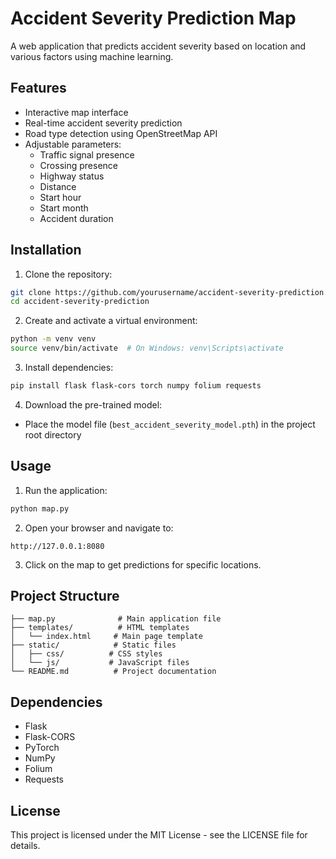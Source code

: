 # Accident Severity Prediction Map

A web application that predicts accident severity based on location and various factors using machine learning.

## Features

- Interactive map interface
- Real-time accident severity prediction
- Road type detection using OpenStreetMap API
- Adjustable parameters:
  - Traffic signal presence
  - Crossing presence
  - Highway status
  - Distance
  - Start hour
  - Start month
  - Accident duration

## Installation

1. Clone the repository:
```bash
git clone https://github.com/yourusername/accident-severity-prediction.git
cd accident-severity-prediction
```

2. Create and activate a virtual environment:
```bash
python -m venv venv
source venv/bin/activate  # On Windows: venv\Scripts\activate
```

3. Install dependencies:
```bash
pip install flask flask-cors torch numpy folium requests
```

4. Download the pre-trained model:
- Place the model file (`best_accident_severity_model.pth`) in the project root directory

## Usage

1. Run the application:
```bash
python map.py
```

2. Open your browser and navigate to:
```
http://127.0.0.1:8080
```

3. Click on the map to get predictions for specific locations.

## Project Structure

```
├── map.py              # Main application file
├── templates/          # HTML templates
│   └── index.html     # Main page template
├── static/            # Static files
│   ├── css/          # CSS styles
│   └── js/           # JavaScript files
└── README.md          # Project documentation
```

## Dependencies

- Flask
- Flask-CORS
- PyTorch
- NumPy
- Folium
- Requests

## License

This project is licensed under the MIT License - see the LICENSE file for details.

